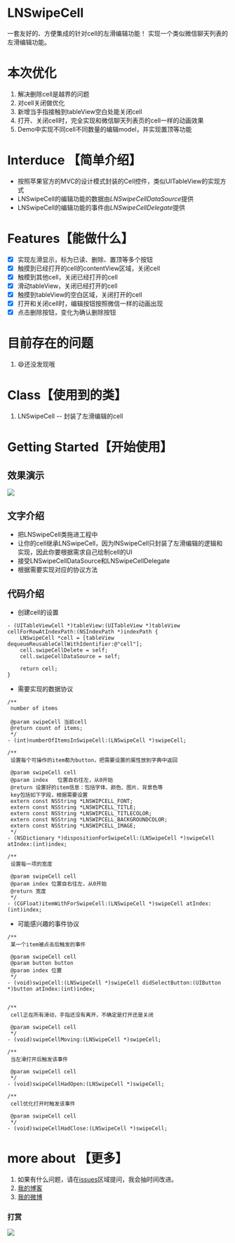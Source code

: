 # LNSwipeCell
一套友好的、方便集成的针对cell的左滑编辑功能！
实现一个类似微信聊天列表的左滑编辑功能。

# 本次优化
1. 解决删除cell是越界的问题
2. 对cell关闭做优化
3. 新增当手指接触到tableView空白处能关闭cell
4. 打开、关闭cell时，完全实现和微信聊天列表页的cell一样的动画效果
5. Demo中实现不同cell不同数量的编辑model，并实现置顶等功能



# Interduce 【简单介绍】
- 按照苹果官方的MVC的设计模式封装的Cell控件，类似UITableView的实现方式
- LNSwipeCell的编辑功能的数据由*LNSwipeCellDataSource*提供
- LNSwipeCell的编辑功能的事件由*LNSwipeCellDelegate*提供


# Features【能做什么】
 - [x] 实现左滑显示，标为已读、删除、置顶等多个按钮
 - [x] 触摸到已经打开的cell的contentView区域，关闭cell
 - [x] 触模到其他cell，关闭已经打开的cell
 - [x] 滑动tableView，关闭已经打开的cell
 - [x] 触摸到tableView的空白区域，关闭打开的cell
 - [x] 打开和关闭cell时，编辑按钮按照微信一样的动画出现
 - [x] 点击删除按钮，变化为确认删除按钮
 
# 目前存在的问题
1. 😄还没发现哦

# Class【使用到的类】
1. LNSwipeCell   -- 封装了左滑编辑的cell


# Getting Started【开始使用】

## 效果演示

![](https://github.com/lengningLN/LNSwipeCellDemo/blob/master/LNSwipeCellDemo/resource/swipecell2.gif)  


## 文字介绍
- 把LNSwipeCell类拖进工程中
- 让你的cell继承LNSwipeCell，因为lNSwipeCell只封装了左滑编辑的逻辑和实现，因此你要根据需求自己绘制cell的UI
- 接受LNSwipeCellDataSource和LNSwipeCellDelegate
- 根据需要实现对应的协议方法

## 代码介绍
- 创建cell的设置
```
- (UITableViewCell *)tableView:(UITableView *)tableView cellForRowAtIndexPath:(NSIndexPath *)indexPath {
    LNSwipeCell *cell = [tableView dequeueReusableCellWithIdentifier:@"cell"];
    cell.swipeCellDelete = self;
    cell.swipeCellDataSource = self;
    
    return cell;
}
```

- 需要实现的数据协议
```
/**
 number of items
 
 @param swipeCell 当前cell
 @return count of items;
 */
- (int)numberOfItemsInSwipeCell:(LNSwipeCell *)swipeCell;

/**
 设置每个可操作的item都为button，把需要设置的属性放到字典中返回
 
 @param swipeCell cell
 @param index   位置自右往左，从0开始
 @return 设置好的item信息：包括字体、颜色、图片、背景色等
 key包括如下字段，根据需要设置
 extern const NSString *LNSWIPCELL_FONT;
 extern const NSString *LNSWIPCELL_TITLE;
 extern const NSString *LNSWIPCELL_TITLECOLOR;
 extern const NSString *LNSWIPCELL_BACKGROUNDCOLOR;
 extern const NSString *LNSWIPCELL_IMAGE;
 */
- (NSDictionary *)dispositionForSwipeCell:(LNSwipeCell *)swipeCell atIndex:(int)index;

/**
 设置每一项的宽度
 
 @param swipeCell cell
 @param index 位置自右往左，从0开始
 @return 宽度
 */
- (CGFloat)itemWithForSwipeCell:(LNSwipeCell *)swipeCell atIndex:(int)index;

```

- 可能感兴趣的事件协议
```
/**
 某一个item被点击后触发的事件
 
 @param swipeCell cell
 @param button button
 @param index 位置
 */
- (void)swipeCell:(LNSwipeCell *)swipeCell didSelectButton:(UIButton *)button atIndex:(int)index;


/**
 cell正在所有滑动，手指还没有离开，不确定是打开还是关闭
 
 @param swipeCell cell
 */
- (void)swipeCellMoving:(LNSwipeCell *)swipeCell;

/**
 当左滑打开后触发该事件
 
 @param swipeCell cell
 */
- (void)swipeCellHadOpen:(LNSwipeCell *)swipeCell;

/**
 cell优化打开时触发该事件
 
 @param swipeCell cell
 */
- (void)swipeCellHadClose:(LNSwipeCell *)swipeCell;

```




# more about  【更多】
1. 如果有什么问题，请在[issues](https://github.com/lengningLN/LNSwipeCellDemo/issues)区域提问，我会抽时间改进。
2. [我的博客](http://lengningln.github.io/)
3. [我的微博](http://weibo.com/liuning185)
### 打赏
![](http://m.qpic.cn/psb?/V11R4JcH0fAdbu/h4vWrizoOlby*zntVMiu.1F9CMMMx2T9BOWUjSEnCE8!/b/dDUBAAAAAAAA&bo=nALQAgAAAAADB24!&rf=viewer_4)

